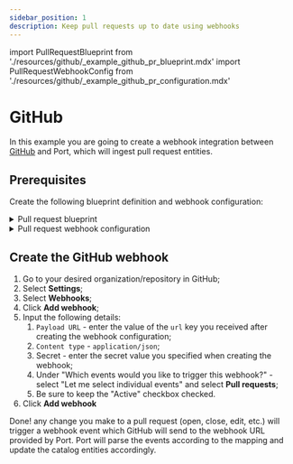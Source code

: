```yaml
---
sidebar_position: 1
description: Keep pull requests up to date using webhooks
---
```


import PullRequestBlueprint from './resources/github/\_example_github_pr_blueprint.mdx'
import PullRequestWebhookConfig from './resources/github/\_example_github_pr_configuration.mdx'

# GitHub

In this example you are going to create a webhook integration between [GitHub](https://github.com) and Port, which will ingest pull request entities.

## Prerequisites

Create the following blueprint definition and webhook configuration:

<details>
<summary>Pull request blueprint</summary>

<PullRequestBlueprint/>

</details>

<details>
<summary>Pull request webhook configuration</summary>

Remember to replace the `WEBHOOK_SECRET` with the real secret you specify when creating the webhook in GitHub.

<PullRequestWebhookConfig/>

</details>

## Create the GitHub webhook

1. Go to your desired organization/repository in GitHub;
2. Select **Settings**;
3. Select **Webhooks**;
4. Click **Add webhook**;
5. Input the following details:
   1. `Payload URL` - enter the value of the `url` key you received after creating the webhook configuration;
   2. `Content type` - `application/json`;
   3. Secret - enter the secret value you specified when creating the webhook;
   4. Under "Which events would you like to trigger this webhook?" - select "Let me select individual events" and select **Pull requests**;
   5. Be sure to keep the "Active" checkbox checked.
6. Click **Add webhook**

Done! any change you make to a pull request (open, close, edit, etc.) will trigger a webhook event which GitHub will send to the webhook URL provided by Port. Port will parse the events according to the mapping and update the catalog entities accordingly.
